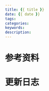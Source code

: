 ```yaml
---
title: {{ title }}
date: {{ date }}
tags:
categories:
keywords:
description:
---
```


# 参考资料

# 更新日志
